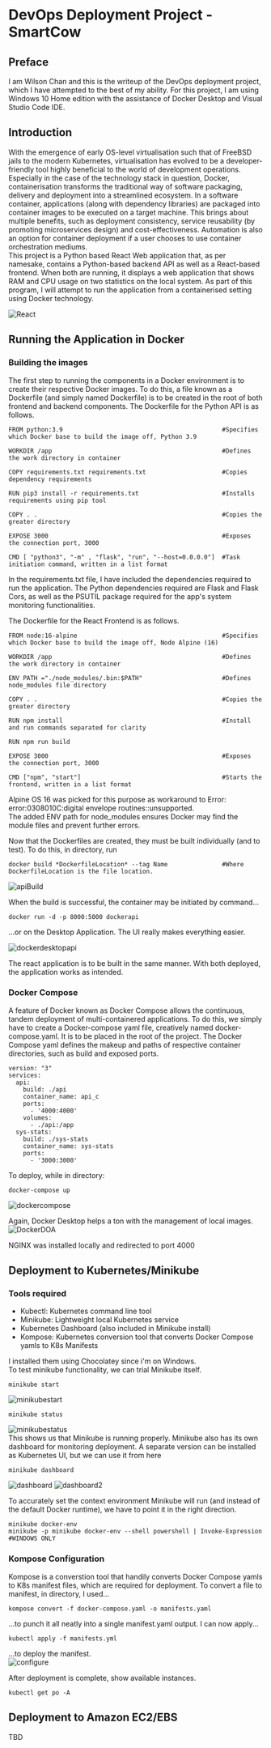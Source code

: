 # DevOps Deployment Project - SmartCow
## Preface
I am Wilson Chan and this is the writeup of the DevOps deployment project, which I have attempted to the best of my ability. For this project, I am using Windows 10 Home edition with the assistance of Docker Desktop and Visual Studio Code IDE.
## Introduction
With the emergence of early OS-level virtualisation such that of FreeBSD jails to the modern Kubernetes, virtualisation has evolved to be a developer-friendly tool highly beneficial to the world of development operations. Especially in the case of the technology stack in question, Docker, containerisation transforms the traditional way of software packaging, delivery and deployment into a streamlined ecosystem. In a software container, applications (along with dependency libraries) are packaged into container images to be executed on a target machine. This brings about multiple benefits, such as deployment consistency, service reusability (by promoting microservices design) and cost-effectiveness. Automation is also an option for container deployment if a user chooses to use container orchestration mediums.  
This project is a Python based React Web application that, as per namesake, contains a Python-based backend API as well as a React-based frontend. When both are running, it displays a web application that shows RAM and CPU usage on two statistics on the local system. As part of this program, I will attempt to run the application from a containerised setting using Docker technology. 

![React](https://user-images.githubusercontent.com/17082681/172428183-6e2b7d60-7f29-4d0e-9d8c-330333aff173.PNG)


## Running the Application in Docker
### Building the images
The first step to running the components in a Docker environment is to create their respective Docker images. To do this, a file known as a Dockerfile (and simply named Dockerfile) is to be created in the root of both frontend and backend components. The Dockerfile for the Python API is as follows.

```
FROM python:3.9                                            #Specifies which Docker base to build the image off, Python 3.9 

WORKDIR /app                                               #Defines the work directory in container 

COPY requirements.txt requirements.txt                     #Copies dependency requirements

RUN pip3 install -r requirements.txt                       #Installs requirements using pip tool

COPY . .                                                   #Copies the greater directory

EXPOSE 3000                                                #Exposes the connection port, 3000

CMD [ "python3", "-m" , "flask", "run", "--host=0.0.0.0"]  #Task initiation command, written in a list format
```
In the requirements.txt file, I have included the dependencies required to run the application. The Python dependencies required are Flask and Flask Cors, as well as the PSUTIL package required for the app's system monitoring functionalities.

The Dockerfile for the React Frontend is as follows.
```
FROM node:16-alpine                                        #Specifies which Docker base to build the image off, Node Alpine (16)

WORKDIR /app                                               #Defines the work directory in container 

ENV PATH ="./node_modules/.bin:$PATH"                      #Defines node_modules file directory

COPY . .                                                   #Copies the greater directory

RUN npm install                                            #Install and run commands separated for clarity

RUN npm run build

EXPOSE 3000                                                #Exposes the connection port, 3000

CMD ["npm", "start"]                                       #Starts the frontend, written in a list format
```
Alpine OS 16 was picked for this purpose as workaround to Error: error:0308010C:digital envelope routines::unsupported.   
The added ENV path for node_modules ensures Docker may find the module files and prevent further errors.   

Now that the Dockerfiles are created, they must be built individually (and to test). To do this, in directory, run
```
docker build *DockerfileLocation* --tag Name               #Where DockerfileLocation is the file location.
```

![apiBuild](https://user-images.githubusercontent.com/17082681/172440943-b1a25cdb-839d-4696-842a-5f6cfff565f3.PNG)

When the build is successful, the container may be initiated by command...
```
docker run -d -p 8000:5000 dockerapi
```
...or on the Desktop Application. The UI really makes everything easier.

![dockerdesktopapi](https://user-images.githubusercontent.com/17082681/172441844-2e666245-2e43-427f-ab6b-9e21a1a49cb3.PNG)

The react application is to be built in the same manner. With both deployed, the application works as intended.

### Docker Compose
A feature of Docker known as Docker Compose allows the continuous, tandem deployment of multi-containered applications. To do this, we simply have to create a Docker-compose yaml file, creatively named docker-compose.yaml. It is to be placed in the root of the project. The Docker Compose yaml defines the makeup and paths of respective container directories, such as build and exposed ports.

```
version: "3"  
services:
  api:
    build: ./api
    container_name: api_c
    ports:
      - '4000:4000'
    volumes:
      - ./api:/app
  sys-stats:
    build: ./sys-stats
    container_name: sys-stats
    ports:
      - '3000:3000'
```

To deploy, while in directory:
```
docker-compose up
```
![dockercompose](https://user-images.githubusercontent.com/17082681/172444259-40d29e0d-1736-4184-befa-6095d68c5204.PNG)

Again, Docker Desktop helps a ton with the management of local images.
![DockerDOA](https://user-images.githubusercontent.com/17082681/172444504-34040de9-b7d8-41f6-90a8-8cbb58a4a77e.PNG)

NGINX was installed locally and redirected to port 4000


## Deployment to Kubernetes/Minikube
### Tools required
- Kubectl: Kubernetes command line tool
- Minikube: Lightweight local Kubernetes service
- Kubernetes Dashboard (also included in Minikube install)
- Kompose: Kubernetes conversion tool that converts Docker Compose yamls to K8s Manifests

I installed them using Chocolatey since i'm on Windows.  
To test minikube functionality, we can trial Minikube itself.
```
minikube start
```
![minikubestart](https://user-images.githubusercontent.com/17082681/172625791-7cae1d64-0234-4264-a1a7-902d093fc4c6.PNG)

```
minikube status
```
![minikubestatus](https://user-images.githubusercontent.com/17082681/172626015-bf9789e1-128c-4fdd-b293-a12c3ae4f115.PNG)   
This shows us that Minikube is running properly.
Minikube also has its own dashboard for monitoring deployment. A separate version can be installed as Kubernetes UI, but we can use it from here
```
minikube dashboard
```
![dashboard](https://user-images.githubusercontent.com/17082681/172626637-03662afd-c847-480a-a5bc-e94fa4b2fcc9.PNG)
![dashboard2](https://user-images.githubusercontent.com/17082681/172626660-820f3d3f-cade-4feb-9734-f1a7171d4787.PNG)

To accurately set the context environment Minikube will run (and instead of the default Docker runtime), we have to point it in the right direction.
```
minikube docker-env
minikube -p minikube docker-env --shell powershell | Invoke-Expression               #WINDOWS ONLY
```

### Kompose Configuration
Kompose is a converstion tool that handily converts Docker Compose yamls to K8s manifest files, which are required for deployment. To convert a file to manifest, in directory, I used...
```
kompose convert -f docker-compose.yaml -o manifests.yaml
```
...to punch it all neatly into a single manifest.yaml output. I can now apply...
```
kubectl apply -f manifests.yml
```
...to deploy the manifest.   
![configure](https://user-images.githubusercontent.com/17082681/172627132-fba0372e-27b1-4a2a-8d20-6faa1703ffb6.PNG)  

After deployment is complete, show available instances.
```
kubectl get po -A
```

## Deployment to Amazon EC2/EBS
TBD


